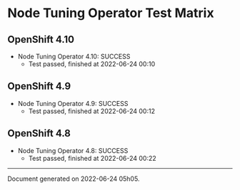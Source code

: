 
Node Tuning Operator Test Matrix
================================

OpenShift 4.10
--------------



* Node Tuning Operator 4.10: SUCCESS
  - Test passed, finished at 2022-06-24 00:10






OpenShift 4.9
-------------



* Node Tuning Operator 4.9: SUCCESS
  - Test passed, finished at 2022-06-24 00:12






OpenShift 4.8
-------------



* Node Tuning Operator 4.8: SUCCESS
  - Test passed, finished at 2022-06-24 00:22






---
Document generated on 2022-06-24 05h05.
